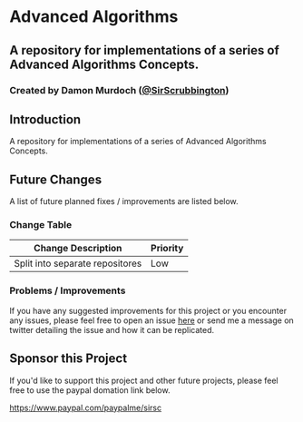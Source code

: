 # Advanced Algorithms
## A repository for implementations of a series of Advanced Algorithms Concepts.
### Created by Damon Murdoch ([@SirScrubbington](https://twitter.com/SirScrubbington))

## Introduction
A repository for implementations of a series of Advanced Algorithms Concepts.

## Future Changes
A list of future planned fixes / improvements are listed below.

### Change Table
| Change Description              | Priority |
| ------------------------------- | -------- |
| Split into separate repositores | Low      |

### Problems / Improvements
If you have any suggested improvements for this project or you encounter any issues, please feel free to open an issue [here](https://github.com/damon-murdoch/advanced-algorithms/issues) or send me a message on twitter detailing the issue and how it can be replicated.

## Sponsor this Project
If you'd like to support this project and other future projects, 
please feel free to use the paypal domation link below.

https://www.paypal.com/paypalme/sirsc